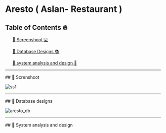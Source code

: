 # Aresto ( Aslan- Restaurant )

## Table of Contents 🔥

<div class="">
<ol>
<a href="#screenshoot">💠 Screenshoot 💻</a>
</ol>

<ol>
<a href="#database">💠 Database Designs 📚</a>
</ol>

<ol>
<a href="#analysis">💠 system analysis and design 📂</a>
</ol>
</div>

<hr>

<div class="" id="screenshoot">
## 💠 Screnshoot

![ss1](https://user-images.githubusercontent.com/116990574/235449384-26185aac-0fbc-474b-95a5-65a90b6104c1.png)

</div>

<hr>


<div class="" id="database">
## 💠 Database designs

![aresto_db](https://github.com/aslan-asilon31/aresto_laravel10_spatie/assets/116990574/02075ff1-8730-4df3-9cf6-d2e216e0acda)

</div>

<hr>

<div class="" id="analysis">
## 💠 System analysis and design

</div>






